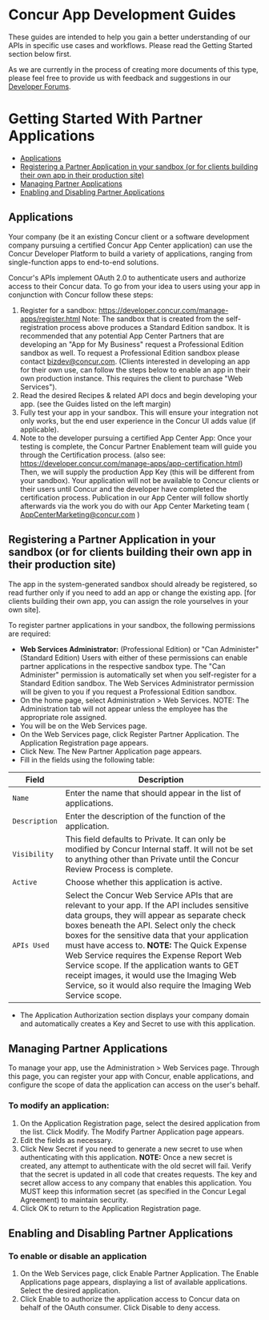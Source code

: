 
# Concur App Development Guides

These guides are intended to help you gain a better understanding of our APIs in specific use cases and workflows. Please read the Getting Started section below first.  

As we are currently in the process of creating more documents of this type, please feel free to provide us with feedback and suggestions in our [Developer Forums](https://forum.developer.concur.com/c/apis/api-guides).


# Getting Started With Partner Applications

* [Applications](#method1)
* [Registering a Partner Application in your sandbox (or for clients building their own app in their production site)](#method2)
* [Managing Partner Applications](#method3)
* [Enabling and Disabling Partner Applications](#method4)


## <a name="method1"></a>Applications

Your company (be it an existing Concur client or a software development company pursuing a certified Concur App Center application) can use the Concur Developer Platform to build a variety of applications, ranging from single-function apps to end-to-end solutions.  

Concur's APIs implement OAuth 2.0 to authenticate users and authorize access to their Concur data. To go from your idea to users using your app in conjunction with Concur follow these steps:

1. Register for a sandbox:  https://developer.concur.com/manage-apps/register.html  Note: The sandbox that is created from the self-registration process above produces a Standard Edition sandbox.  It is recommended that any potential App Center Partners that are developing an "App for My Business" request a Professional Edition sandbox as well. To request a Professional Edition sandbox please contact bizdev@concur.com.  (Clients interested in developing an app for their own use, can follow the steps below to enable an app in their own production instance. This requires the client to purchase "Web Services").
2. Read the desired Recipes & related API docs and begin developing your app.  (see the Guides listed on the left margin)
3. Fully test your app in your sandbox.  This will ensure your integration not only works, but the end user experience in the Concur UI adds value (if applicable).
4. Note to the developer pursuing a certified App Center App: Once your testing is complete, the Concur Partner Enablement team will guide you through the Certification process. (also see: https://developer.concur.com/manage-apps/app-certification.html)  Then, we will supply the production App Key (this will be different from your sandbox). Your application will not be available to Concur clients or their users until Concur and the developer have completed the certification process.  Publication in our App Center will follow shortly afterwards via the work you do with our App Center Marketing team ( AppCenterMarketing@concur.com )
  
## <a name="method2"></a>Registering a Partner Application in your sandbox (or for clients building their own app in their production site)

The app in the system-generated sandbox should already be registered, so read further only if you need to add an app or change the existing app. [for clients building their own app, you can assign the role yourselves in your own site].

To register partner applications in your sandbox, the following permissions are required:

* **Web Services Administrator:** (Professional Edition) or "Can Administer" (Standard Edition) Users with either of these permissions can enable partner applications in the respective sandbox type.  The "Can Administer" permission is automatically set when you self-register for a Standard Edition sandbox.  The Web Services Administrator permission will be given to you if you request a Professional Edition sandbox.
* On the home page, select Administration > Web Services. NOTE: The Administration tab will not appear unless the employee has the appropriate role assigned.
* You will be on the Web Services page.
* On the Web Services page, click Register Partner Application. The Application Registration page appears.
* Click New. The New Partner Application page appears.
* Fill in the fields using the following table:

Field | Description 
-----|------ 
`Name`	| Enter the name that should appear in the list of applications.
`Description` | Enter the description of the function of the application.
`Visibility` | This field defaults to Private. It can only be modified by Concur Internal staff. It will not be set to anything other than Private until the Concur Review Process is complete.
`Active` | Choose whether this application is active.
`APIs Used` | Select the Concur Web Service APIs that are relevant to your app. If the API includes sensitive data groups, they will appear as separate check boxes beneath the API. Select only the check boxes for the sensitive data that your application must have access to. **NOTE:** The Quick Expense Web Service requires the Expense Report Web Service scope. If the application wants to GET receipt images, it would use the Imaging Web Service, so it would also require the Imaging Web Service scope.

* The Application Authorization section displays your company domain and automatically creates a Key and Secret to use with this application.

## <a name="method3"></a>Managing Partner Applications

To manage your app, use the Administration > Web Services page. Through this page, you can register your app with Concur, enable applications, and configure the scope of data the application can access on the user's behalf.  

### To modify an application:  

1. On the Application Registration page, select the desired application from the list. Click Modify. The Modify Partner Application page appears.
2. Edit the fields as necessary.
3. Click New Secret if you need to generate a new secret to use when authenticating with this application. **NOTE:** Once a new secret is created, any attempt to authenticate with the old secret will fail. Verify that the secret is updated in all code that creates requests. The key and secret allow access to any company that enables this application. You MUST keep this information secret (as specified in the Concur Legal Agreement) to maintain security.
4. Click OK to return to the Application Registration page.

## <a name="method4"></a>Enabling and Disabling Partner Applications

### To enable or disable an application  

1. On the Web Services page, click Enable Partner Application. The Enable Applications page appears, displaying a list of available applications. Select the desired application.
2. Click Enable to authorize the application access to Concur data on behalf of the OAuth consumer. Click Disable to deny access.

